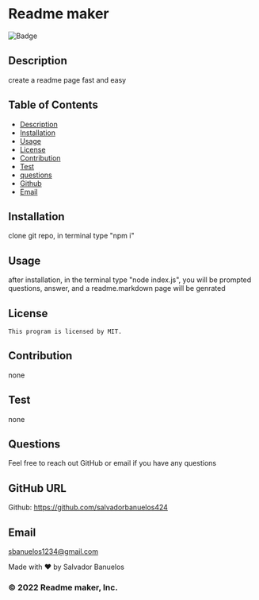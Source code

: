 # Readme maker

  ![Badge](https://img.shields.io/badge/License-${license}-blue)

  ## Description
  create a readme page fast and easy

  ## Table of Contents
  - [Description](#description)
  - [Installation](#installation)
  - [Usage](#usage)
  - [License](#license)
  - [Contribution](#contribution)
  - [Test](#test)
  - [questions](#questions)
  - [Github](#github)
  - [Email](#email)
  
  ## Installation
  clone git repo, in terminal type "npm i"

  ## Usage
  after installation, in the terminal type "node index.js", you will be prompted questions, answer, and a readme.markdown page will be genrated

  ## License
    This program is licensed by MIT.

  ## Contribution
  none 

  ## Test
  none

  ## Questions
  Feel free to reach out GitHub or email if you have any questions
  
  ## GitHub URL
  Github: https://github.com/salvadorbanuelos424
  
  ## Email
  sbanuelos1234@gmail.com
  
  Made with ❤️ by Salvador Banuelos
### © 2022 Readme maker, Inc.